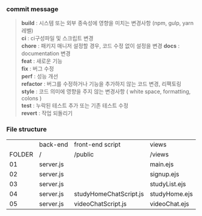 

### commit message
> **build** : 시스템 또는 외부 종속성에 영향을 미치는 변경사항 (npm, gulp, yarn 레벨) <br>
**ci** : ci구성파일 및 스크립트 변경<br>
**chore** : 패키지 매니저 설정할 경우, 코드 수정 없이 설정을 변경
**docs** : documentation 변경<br>
**feat** : 새로운 기능<br>
**fix** : 버그 수정<br>
**perf** : 성능 개선<br>
**refactor** : 버그를 수정하거나 기능을 추가하지 않는 코드 변경, 리팩토링<br>
**style** : 코드 의미에 영향을 주지 않는 변경사항 ( white space, formatting, colons )<br>
**test** : 누락된 테스트 추가 또는 기존 테스트 수정<br>
**revert** : 작업 되돌리기<br>



### File structure
<table>
    <tr>
        <td></td>
        <td>back-end</td>
        <td>front-end script</td>
        <td>views</td>
    </tr>
    <tr>
        <td>FOLDER</td>
        <td>/</td>
        <td>/public</td>
        <td>/views</td>
    </tr>
    <tr>
        <td>01</td>
        <td>server.js</td>
        <td> </td>
        <td>main.ejs</td>
    </tr>
    <tr>
        <td>02</td>
        <td>server.js</td>
        <td> </td>
        <td>signup.ejs</td>
    </tr>
    <tr>
        <td>03</td>
        <td>server.js</td>
        <td> </td>
        <td>studyList.ejs</td>
    </tr>
    <tr>
        <td>04</td>
        <td>server.js</td>
        <td>studyHomeChatScript.js</td>
        <td>studyHome.ejs</td>
    </tr>
    <tr>
        <td>05</td>
        <td>server.js</td>
        <td>videoChatScript.js</td>
        <td>videoChat.ejs</td>
    </tr>
</table>